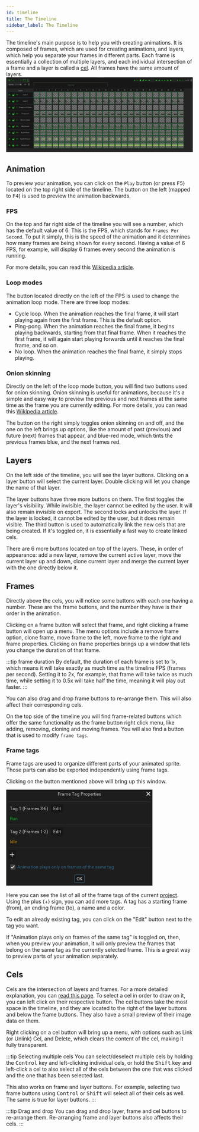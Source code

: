```yaml
---
id: timeline
title: The Timeline
sidebar_label: The Timeline
---
```


The timeline's main purpose is to help you with creating animations. It is composed of frames, which are used for creating animations, and layers, which help you separate your frames in different parts. Each frame is essentially a collection of multiple layers, and each individual intersection of a frame and a layer is called a [cel](../../concepts/cel). All frames have the same amount of layers.
![Screenshot of Pixelorama's timeline](../../../static/img/timeline_cels.png)

## Animation
To preview your animation, you can click on the `Play` button (or press <kbd>F5</kbd>) located on the top right side of the timeline. The button on the left (mapped to <kbd>F4</kbd>) is used to preview the animation backwards.

### FPS
On the top and far right side of the timeline you will see a number, which has the default value of 6. This is the FPS, which stands for `Frames Per Second`. To put it simply, this is the speed of the animation and it determines how many frames are being shown for every second. Having a value of 6 FPS, for example, will display 6 frames every second the animation is running.

For more details, you can read this [Wikipedia article](https://en.wikipedia.org/wiki/Frame_rate).

### Loop modes
The button located directly on the left of the FPS is used to change the animation loop mode. There are three loop modes:
- Cycle loop. When the animation reaches the final frame, it will start playing again from the first frame. This is the default option.
- Ping-pong. When the animation reaches the final frame, it begins playing backwards, starting from that final frame. When it reaches the first frame, it will again start playing forwards until it reaches the final frame, and so on.
- No loop. When the animation reaches the final frame, it simply stops playing.

### Onion skinning
Directly on the left of the loop mode button, you will find two buttons used for onion skinning. Onion skinning is useful for animations, because it's a simple and easy way to preview the previous and next frames at the same time as the frame you are currently editing. For more details, you can read this [Wikipedia article](https://en.wikipedia.org/wiki/Onion_skinning).

The button on the right simply toggles onion skinning on and off, and the one on the left brings up options, like the amount of past (previous) and future (next) frames that appear, and blue-red mode, which tints the previous frames blue, and the next frames red.

## Layers
On the left side of the timeline, you will see the layer buttons. Clicking on a layer button will select the current layer. Double clicking will let you change the name of that layer. 

The layer buttons have three more buttons on them. The first toggles the layer's visibility. While invisible, the layer cannot be edited by the user. It will also remain invisible on export. The second locks and unlocks the layer. If the layer is locked, it cannot be edited by the user, but it does remain visible. The third button is used to automatically link the new cels that are being created. If it's toggled on, it is essentially a fast way to create linked cels.

There are 6 more buttons located on top of the layers. These, in order of appearance: add a new layer, remove the current active layer, move the current layer up and down, clone current layer and merge the current layer with the one directly below it.

## Frames
Directly above the cels, you will notice some buttons with each one having a number. These are the frame buttons, and the number they have is their order in the animation.

Clicking on a frame button will select that frame, and right clicking a frame button will open up a menu. The menu options include a remove frame option, clone frame, move frame to the left, move frame to the right and frame properties. Clicking on frame properties brings up a window that lets you change the duration of that frame.

:::tip frame duration
By default, the duration of each frame is set to 1x, which means it will take exactly as much time as the timeline FPS (frames per second). Setting it to 2x, for example, that frame will take twice as much time, while setting it to 0.5x will take half the time, meaning it will play out faster.
:::

You can also drag and drop frame buttons to re-arrange them. This will also affect their corresponding cels.

On the top side of the timeline you will find frame-related buttons which offer the same functionality as the frame button right click menu, like adding, removing, cloning and moving frames. You will also find a button that is used to modify `frame tags`.

### Frame tags
Frame tags are used to organize different parts of your animated sprite. Those parts can also be exported independently using frame tags.

Clicking on the button mentioned above will bring up this window.

![Frame tags](../../../static/img/frame_tag_window.png)

Here you can see the list of all of the frame tags of the current [project](../../concepts/project). Using the plus (+) sign, you can add more tags. A tag has a starting frame (from), an ending frame (to), a name and a color.

To edit an already existing tag, you can click on the "Edit" button next to the tag you want.

If "Animation plays only on frames of the same tag" is toggled on, then, when you preview your animation, it will only preview the frames that belong on the same tag as the currently selected frame. This is a great way to preview parts of your animation separately.

## Cels
Cels are the intersection of layers and frames. For a more detailed explanation, you can [read this page](../../concepts/cel). To select a cel in order to draw on it, you can left click on their respective button. The cel buttons take the most space in the timeline, and they are located to the right of the layer buttons and below the frame buttons. They also have a small preview of their image data on them.

Right clicking on a cel button will bring up a menu, with options such as Link (or Unlink) Cel, and Delete, which clears the content of the cel, making it fully transparent.

:::tip Selecting multiple cels
You can select/deselect multiple cels by holding the <kbd>Control</kbd> key and left-clicking individual cels, or hold the <kbd>Shift</kbd> key and left-click a cel to also select all of the cels between the one that was clicked and the one that has been selected last.

This also works on frame and layer buttons. For example, selecting two frame buttons using <kbd>Control</kbd> or <kbd>Shift</kbd> will select all of their cels as well. The same is true for layer buttons.
:::

:::tip Drag and drop
You can drag and drop layer, frame and cel buttons to re-arrange them. Re-arranging frame and layer buttons also affects their cels.
:::
